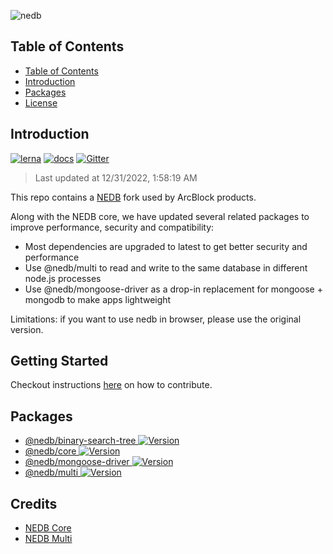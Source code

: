 ![nedb](https://www.arcblock.io/.netlify/functions/badge?text=NEDB)

## Table of Contents

- [Table of Contents](#Table-of-Contents)
- [Introduction](#Introduction)
- [Packages](#Packages)
- [License](#License)

## Introduction

[![lerna](https://img.shields.io/badge/maintained%20with-lerna-cc00ff.svg)](https://lernajs.io/)
[![docs](https://img.shields.io/badge/powered%20by-arcblock-green.svg)](https://docs.arcblock.io)
[![Gitter](https://badges.gitter.im/ArcBlock/community.svg)](https://gitter.im/ArcBlock/community?utm_source=badge&utm_medium=badge&utm_campaign=pr-badge)

> Last updated at 12/31/2022, 1:58:19 AM

This repo contains a [NEDB](https://github.com/louischatriot/nedb) fork used by ArcBlock products.

Along with the NEDB core, we have updated several related packages to improve performance, security and compatibility:

- Most dependencies are upgraded to latest to get better security and performance
- Use @nedb/multi to read and write to the same database in different node.js processes
- Use @nedb/mongoose-driver as a drop-in replacement for mongoose + mongodb to make apps lightweight

Limitations: if you want to use nedb in browser, please use the original version.

## Getting Started

Checkout instructions [here](./docs/contribute.md) on how to contribute.

## Packages

- [@nedb/binary-search-tree <img src="https://img.shields.io/npm/v/@nedb/binary-search-tree.svg" alt="Version">](https://www.npmjs.com/package/@nedb/binary-search-tree)
- [@nedb/core <img src="https://img.shields.io/npm/v/@nedb/core.svg" alt="Version">](https://www.npmjs.com/package/@nedb/core)
- [@nedb/mongoose-driver <img src="https://img.shields.io/npm/v/@nedb/mongoose-driver.svg" alt="Version">](https://www.npmjs.com/package/@nedb/mongoose-driver)
- [@nedb/multi <img src="https://img.shields.io/npm/v/@nedb/multi.svg" alt="Version">](https://www.npmjs.com/package/@nedb/multi)

## Credits

- [NEDB Core](https://github.com/louischatriot/nedb)
- [NEDB Multi](https://github.com/vangelov/nedb-multi)

